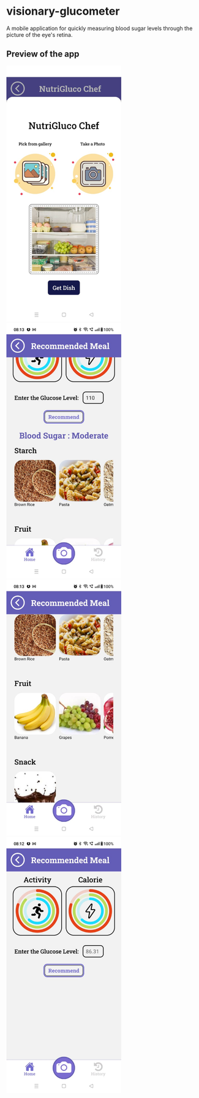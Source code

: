 # visionary-glucometer

A mobile application for quickly measuring blood sugar levels through the picture of the eye's retina.


## Preview of the app

<img src="/preview/img1.jpg" alt="preview 1" width="300"/>

<img src="/preview/img2.jpg" alt="preview 1" width="300"/>

<img src="/preview/img3.jpg" alt="preview 1" width="300"/>

<img src="/preview/img4.jpg" alt="preview 1" width="300"/>

